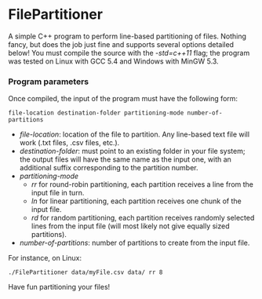 # FilePartitioner
A simple C++ program to perform line-based partitioning of files. Nothing fancy, but does the job just fine and supports several options detailed below! You must compile the source with the *-std=c++11* flag; the program was tested on Linux with GCC 5.4 and Windows with MinGW 5.3.

### Program parameters
Once compiled, the input of the program must have the following form: 
```
file-location destination-folder partitioning-mode number-of-partitions
```

* *file-location*: location of the file to partition. Any line-based text file will work (.txt files, .csv files, etc.).
* *destination-folder*: must point to an existing folder in your file system; the output files will have the same name as the input one, with an additional suffix corresponding to the partition number.
* *partitioning-mode*
  * *rr* for round-robin partitioning, each partition receives a line from the input file in turn.
  * *ln* for linear partitioning, each partition receives one chunk of the input file.
   * *rd* for random partitioning, each partition receives randomly selected lines from the input file (will most likely not give equally sized partitions).
* *number-of-partitions*: number of partitions to create from the input file.

For instance, on Linux:
```
./FilePartitioner data/myFile.csv data/ rr 8
```

Have fun partitioning your files!
